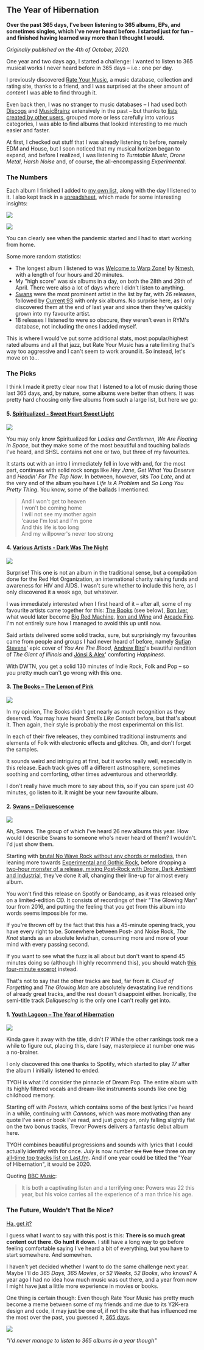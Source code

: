 ## The Year of Hibernation

**Over the past 365 days, I've been listening to 365 albums, EPs, and sometimes singles, which I've never heard before. I started just for fun – and finished having learned way more than I thought I would.**

*Originally published on the 4th of October, 2020.*

One year and two days ago, I started a challenge: I wanted to listen to 365 musical works I never heard before in 365 days – i.e.: one per day.

I previously discovered [Rate Your Music](https://rateyourmusic.com/), a music database, collection and rating site, thanks to a friend, and I was surprised at the sheer amount of *content* I was able to find through it.

Even back then, I was no stranger to music databases – I had used both [Discogs](https://www.discogs.com/) and [MusicBrainz](https://musicbrainz.org/) extensively in the past – but thanks to [lists created by other users](https://rateyourmusic.com/lists/), grouped more or less carefully into various categories, I was able to find albums that looked interesting to me much easier and faster.

At first, I checked out stuff that I was already listening to before, namely EDM and House, but I soon noticed that my musical horizon began to expand, and before I realized, I was listening to *Turntable Music*, *Drone Metal*, *Harsh Noise* and, of course, the all-encompassing *Experimental*.

### The Numbers

Each album I finished I added to [my own list](https://rateyourmusic.com/list/rcrsch/sleep-on-the-floor-365-days-365-albums/), along with the day I listened to it. I also kept track in a [spreadsheet](spreadsheet.xlsx), which made for some interesting insights:

![](3-2.png)

![](3-3.png)

You can clearly see when the pandemic started and I had to start working from home.

Some more random statistics:

- The longest album I listened to was [Welcome to Warp Zone!](https://rateyourmusic.com/release/djmix/nmesh/welcome-to-warp-zone) by [Nmesh](https://rateyourmusic.com/artist/nmesh), with a length of four hours and 20 minutes.
- My "high score" was six albums in a day, on both the 28th and 29th of April. There were also a lot of days where I didn't listen to anything.
- [Swans](https://rateyourmusic.com/artist/swans) were the most prominent artist in the list by far, with 26 releases, followed by [Current 93](https://rateyourmusic.com/artist/current-93) with only six albums. No surprise here, as I only discovered them at the end of last year and since then they've quickly grown into my favourite artist.
- 18 releases I listened to were so obscure, they weren't even in RYM's database, not including the ones I added myself.

This is where I would've put some additional stats, most popular/highest rated albums and all that jazz, but Rate Your Music has a rate limiting that's way too aggressive and I can't seem to work around it. So instead, let's move on to...

### The Picks

I think I made it pretty clear now that I listened to a lot of music during those last 365 days, and, by nature, some albums were better than others. It was pretty hard choosing only five albums from such a large list, but here we go:

#### 5. [Spiritualized - Sweet Heart Sweet Light](https://rateyourmusic.com/release/album/spiritualized/sweet-heart-sweet-light/)

![](3-4.jpg)

You may only know Spiritualized for *Ladies and Gentlemen, We Are Floating in Space*, but they make some of the most beautiful and touching ballads I've heard, and SHSL contains not one or two, but three of my favourites.

It starts out with an intro I immediately fell in love with and, for the most part, continues with solid rock songs like *Hey Jane*, *Get What You Deserve* and *Headin' For The Top Now*. In between, however, sits *Too Late*, and at the very end of the album you have *Life Is A Problem* and *So Long You Pretty Thing*. You know, some of the ballads I mentioned.

> And I won't get to heaven  
> I won't be coming home  
> I will not see my mother again  
> 'cause I'm lost and I'm gone  
> And this life is too long  
> And my willpower's never too strong

#### 4. [Various Artists - Dark Was The Night](https://rateyourmusic.com/release/album/various-artists/dark-was-the-night/)

![](3-5.jpg)

Surprise! This one is not an album in the traditional sense, but a compilation done for the Red Hot Organization, an international charity raising funds and awareness for HIV and AIDS. I wasn't sure whether to include this here, as I only discovered it a week ago, but whatever.

I was immediately interested when I first heard of it – after all, some of my favourite artists came together for this: [The Books](https://rateyourmusic.com/artist/the-books) (see below), [Bon Iver](https://rateyourmusic.com/artist/bon-iver), what would later become [Big Red Machine](https://rateyourmusic.com/artist/big-red-machine), [Iron and Wine](https://rateyourmusic.com/artist/iron_and_wine) and [Arcade Fire](https://rateyourmusic.com/artist/arcade_fire). I'm not entirely sure how I managed to avoid this up until now.

Said artists delivered some solid tracks, sure, but surprisingly my favourites came from people and groups I had never heard of before, namely [Sufjan Stevens](https://rateyourmusic.com/artist/sufjan-stevens)' epic cover of *You Are The Blood*, [Andrew Bird](https://rateyourmusic.com/artist/andrew_bird)'s beautiful rendition of *The Giant of Illinois* and [Jónsi & Alex](https://rateyourmusic.com/artist/jonsi_and_alex)' comforting *Happiness*.

With DWTN, you get a solid 130 minutes of Indie Rock, Folk and Pop – so you pretty much can't go wrong with this one.

#### 3. [The Books – The Lemon of Pink](https://rateyourmusic.com/release/album/the-books/the-lemon-of-pink-1/)

![](3-6.jpg)

In my opinion, The Books didn't get nearly as much recognition as they deserved. You may have heard *Smells Like Content* before, but that's about it. Then again, their style is probably the most experimental on this list.

In each of their five releases, they combined traditional instruments and elements of Folk with electronic effects and glitches. Oh, and don't forget the samples.

It sounds weird and intriguing at first, but it works really well, especially in this release. Each track gives off a different astmosphere, sometimes soothing and comforting, other times adventurous and otherworldly.

I don't really have much more to say about this, so if you can spare just 40 minutes, go listen to it. It might be your new favourite album.

#### 2. [Swans – Deliquescence](https://rateyourmusic.com/release/album/swans/deliquescence/)

![](3-7.jpg)

Ah, Swans. The group of which I've heard 26 new albums this year. How would I describe Swans to someone who's never heard of them? I wouldn't. I'd just show them.

Starting with [brutal No Wave Rock without any chords or melodies](https://rateyourmusic.com/release/album/swans/filth/), then leaning more towards [Experimental and Gothic Rock](https://rateyourmusic.com/release/album/swans/children-of-god/), before dropping a [two-hour monster of a release, mixing Post-Rock with Drone, Dark Ambient and Industrial](https://rateyourmusic.com/release/album/swans/soundtracks-for-the-blind/), they've done it all, changing their line-up for almost every album.

You won't find this release on Spotify or Bandcamp, as it was released only on a limited-edition CD. It consists of recordings of their "The Glowing Man" tour from 2016, and putting the feeling that you get from this album into words seems impossible for me.

If you're thrown off by the fact that this has a 45-minute opening track, you have every right to be. Somewhere between Post- and Noise Rock, *The Knot* stands as an absolute leviathan, consuming more and more of your mind with every passing second.

If you want to see what the fuzz is all about but don't want to spend 45 minutes doing so (although I highly recommend this), you should watch [this four-minute excerpt](https://www.youtube.com/watch?v=NxICmkwNOrw) instead.

That's not to say that the other tracks are bad, far from it. *Cloud of Forgetting* and *The Glowing Man* are absolutely devastating live renditions of already great tracks, and the rest doesn't disappoint either. Ironically, the semi-title track *Deliquescing* is the only one I can't really get into.

#### 1. [Youth Lagoon – The Year of Hibernation](https://rateyourmusic.com/release/album/youth-lagoon/the-year-of-hibernation/)

![](3-1.jpg)

Kinda gave it away with the title, didn't I? While the other rankings took me a while to figure out, placing this, dare I say, masterpiece at number one was a no-brainer.

I only discovered this one thanks to Spotify, which started to play *17* after the album I initially listened to ended.

TYOH is what I'd consider the pinnacle of Dream Pop. The entire album with its highly filtered vocals and dream-like instruments sounds like one big childhood memory.

Starting off with *Posters*, which contains some of the best lyrics I've heard in a while, continuing with *Cannons*, which was more motivating than any quote I've seen or book I've read, and just *going on*, only falling slightly flat on the two bonus tracks, Trevor Powers delivers a fantastic debut album here.

TYOH combines beautiful progressions and sounds with lyrics that I could actually identify with for once. *July* is now number ~~six~~ ~~five~~ ~~four~~ three on my [all-time top tracks list on Last.fm](https://www.last.fm/user/rcrsch/library/tracks?date_preset=ALL). And if one year could be titled the "Year of Hibernation", it would be 2020.

Quoting [BBC Music](https://www.bbc.co.uk/music/reviews/5xgw/):

> It is both a captivating listen and a terrifying one: Powers was 22 this year, but his voice carries all the experience of a man thrice his age.

### The Future, Wouldn't That Be Nice?

[Ha, get it?](https://open.spotify.com/track/7051P5WbuQ8ljBwU05sGEl)

I guess what I want to say with this post is this: **There is so much great content out there. Go hunt it down.** I still have a long way to go before feeling comfortable saying I've heard a bit of everything, but you have to start somewhere. And somewhen.

I haven't yet decided whether I want to do the same challenge next year. Maybe I'll do *365 Days, 365 Movies*, or *52 Weeks, 52 Books*, who knows? A year ago I had no idea how much music was out there, and a year from now I might have just a little more experience in movies or books.

One thing is certain though: Even though Rate Your Music has pretty much become a meme between some of my friends and me due to its Y2K-era design and code, it may just be one of, if not the site that has influenced me the most over the past, you guessed it, [365 days](https://rateyourmusic.com/list/rcrsch/sleep-on-the-floor-365-days-365-albums).

![](3-8.png)

*"I'd never manage to listen to 365 albums in a year though"*
